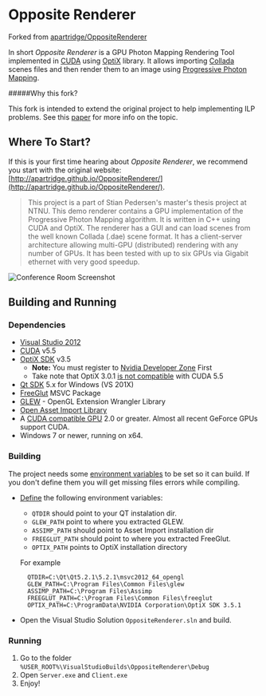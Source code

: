 
# Opposite Renderer
Forked from [apartridge/OppositeRenderer](https://github.com/apartridge/OppositeRenderer)

In short *Opposite Renderer* is a GPU Photon Mapping Rendering Tool implemented in [CUDA](https://wikipedia.org/wiki/CUDA) using [OptiX](https://en.wikipedia.org/wiki/OptiX) library. It allows importing [Collada](https://en.wikipedia.org/wiki/Collada) scenes files and then render them to an image using [Progressive Photon Mapping](http://www.cgg.unibe.ch/publications/2011/progressive-photon-mapping-a-probabilistic-approach).

#####Why this fork?

This fork is intended to extend the original project to help implementing ILP problems. See this [paper](http://ima.udg.es/~dagush/papers/surveyInvLighting.pdf) for more info on the topic.

## Where To Start?
If this is your first time hearing about *Opposite Renderer*, we recommend you start with the original website: [http://apartridge.github.io/OppositeRenderer/](http://apartridge.github.io/OppositeRenderer/).


> This project is a part of Stian Pedersen's master's thesis project at NTNU. This demo renderer contains a GPU implementation of the Progressive Photon Mapping algorithm. It is written in C++ using CUDA and OptiX. The renderer has a GUI and can load scenes from the well known Collada (.dae) scene format. It has a client-server architecture allowing multi-GPU (distributed) rendering with any number of GPUs. It has been tested with up to six GPUs via Gigabit ethernet with very good speedup. 

![Conference Room Screenshot](http://apartridge.github.io/OppositeRenderer/images/thumbs/oppositeRendererScreenshot.png)


## Building and Running

### Dependencies

- [Visual Studio 2012](http://www.visualstudio.com/)
- [CUDA](https://developer.nvidia.com/cuda-downloads) v5.5 
- [OptiX SDK](https://developer.nvidia.com/optix-download) v3.5
   - **Note:** You must register to [Nvidia Developer Zone](https://developer.nvidia.com/user/register) First
   - Take note that OptiX 3.0.1 [is not compatible](http://developer.download.nvidia.com/assets/tools/files/optix/3.0.1/NVIDIA-OptiX-SDK-3.0.1-OptiX_Release_Notes.pdf) with CUDA 5.5 
- [Qt SDK](http://qt-project.org/downloads) 5.x for Windows (VS 201X)
- [FreeGlut](http://www.transmissionzero.co.uk/software/freeglut-devel/) MSVC Package
- [GLEW](http://sourceforge.net/projects/glew/files/) - OpenGL Extension Wrangler Library  
- [Open Asset Import Library](http://sourceforge.net/projects/assimp/files/)
- A [CUDA compatible GPU](https://developer.nvidia.com/cuda-gpus) 2.0 or greater. Almost all recent GeForce GPUs support CUDA.
- Windows 7 or newer, running on x64.



### Building

The project needs some [environment variables](http://environmentvariables.org/Main_Page#Environment_variables) to be set so it can build. If you don't define them you will get missing files errors while compiling.
 
* [Define](http://environmentvariables.org/Getting_and_setting_environment_variables) the following environment variables:

	- `QTDIR` should point to your QT instalation dir.
	- `GLEW_PATH` point to where you extracted GLEW.
	- `ASSIMP_PATH` should point to Asset Import installation dir 
	- `FREEGLUT_PATH` should point to where you extracted FreeGlut.
	- `OPTIX_PATH` points to OptiX installation directory
	
	For example
	
	    QTDIR=C:\Qt\Qt5.2.1\5.2.1\msvc2012_64_opengl
	    GLEW_PATH=C:\Program Files\Common Files\glew
	    ASSIMP_PATH=C:\Program Files\Assimp
	    FREEGLUT_PATH=C:\Program Files\Common Files\freeglut
	    OPTIX_PATH=C:\ProgramData\NVIDIA Corporation\OptiX SDK 3.5.1

* Open the Visual Studio Solution `OppositeRenderer.sln` and build.

### Running

1. Go to the folder `%USER_ROOT%\VisualStudioBuilds\OppositeRenderer\Debug`
2. Open `Server.exe` and `Client.exe`
3. Enjoy!